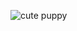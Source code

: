 ![cute puppy](https://www.google.com/url?sa=i&url=https%3A%2F%2Fwww.thelabradorsite.com%2Fcute-puppy-names%2F&psig=AOvVaw3Zb11NzKgaj1ktcT4xmND6&ust=1595611043296000&source=images&cd=vfe&ved=0CAIQjRxqFwoTCNjyqb7w4-oCFQAAAAAdAAAAABAD)

